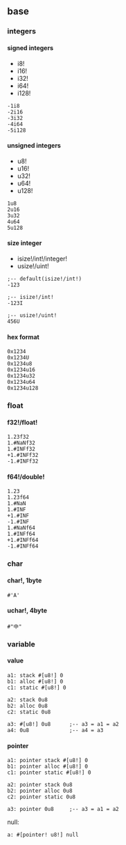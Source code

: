 ## base

### integers

#### signed integers

* i8!
* i16!
* i32!
* i64!
* i128!

```
-1i8
-2i16
-3i32
-4i64
-5i128
```

#### unsigned integers

* u8!
* u16!
* u32!
* u64!
* u128!

```
1u8
2u16
3u32
4u64
5u128
```

#### size integer

* isize!/int!/integer!
* usize!/uint!

```
;-- default(isize!/int!)
-123

;-- isize!/int!
-123I

;-- usize!/uint!
456U
```

#### hex format

```
0x1234
0x1234U
0x1234u8
0x1234u16
0x1234u32
0x1234u64
0x1234u128
```


### float

#### f32!/float!

```
1.23f32
1.#NaNf32
1.#INFf32
+1.#INFf32
-1.#INFf32
```

#### f64!/double!

```
1.23
1.23f64
1.#NaN
1.#INF
+1.#INF
-1.#INF
1.#NaNf64
1.#INFf64
+1.#INFf64
-1.#INFf64
```

### char

#### char!, 1byte

```
#'A'
```

#### uchar!, 4byte

```
#"中"
```

### variable

#### value

```
a1: stack #[u8!] 0
b1: alloc #[u8!] 0
c1: static #[u8!] 0

a2: stack 0u8
b2: alloc 0u8
c2: static 0u8

a3: #[u8!] 0u8		;-- a3 = a1 = a2
a4: 0u8				;-- a4 = a3
```

#### pointer

```
a1: pointer stack #[u8!] 0
b1: pointer alloc #[u8!] 0
c1: pointer static #[u8!] 0

a2: pointer stack 0u8
b2: pointer alloc 0u8
c2: pointer static 0u8

a3: pointer 0u8		;-- a3 = a1 = a2
```

null:

```
a: #[pointer! u8!] null
```